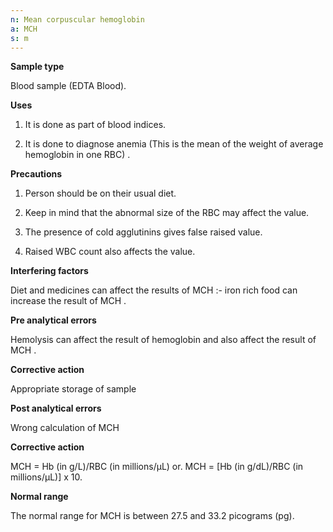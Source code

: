 ```yaml
---
n: Mean corpuscular hemoglobin
a: MCH
s: m
---
```



__Sample type__

Blood sample (EDTA Blood).

__Uses__ 

1.	It is done as part of blood indices.

2.	It is done to diagnose anemia (This is the mean of the weight of average hemoglobin in one RBC) .                   

__Precautions__ 

1. Person should be on their usual diet.

2. Keep in mind that the abnormal size of the RBC may affect the value.

3. The presence of cold agglutinins gives false raised value.

4. Raised WBC count also affects the value.


__Interfering factors__ 

Diet and medicines can affect the results of MCH  :-  iron rich food can increase the result of MCH .

__Pre analytical errors__ 

Hemolysis can affect the result of hemoglobin and also affect the result of MCH .

__Corrective action__ 

Appropriate storage of sample 

__Post analytical errors__ 

Wrong calculation of MCH 

__Corrective action__ 

 MCH = Hb (in g/L)/RBC (in millions/µL) or. MCH = [Hb (in g/dL)/RBC (in millions/µL)] x 10.

__Normal range__

The normal range for MCH is between 27.5 and 33.2 picograms (pg).